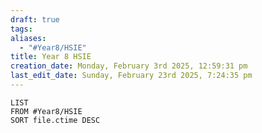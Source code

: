 ```yaml
---
draft: true
tags: 
aliases:
  - "#Year8/HSIE"
title: Year 8 HSIE
creation_date: Monday, February 3rd 2025, 12:59:31 pm
last_edit_date: Sunday, February 23rd 2025, 7:24:35 pm
---
```

```dataview
LIST
FROM #Year8/HSIE  
SORT file.ctime DESC
```
